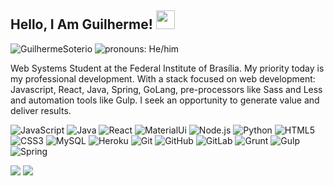 <h2>Hello, I Am Guilherme! <img src="https://raw.githubusercontent.com/aemmadi/aemmadi/master/wave.gif" width="30px"></h2>
<p tex-Align="center">
<img src="https://komarev.com/ghpvc/?username=NaionaraRamos" alt="GuilhermeSoterio" /> <img src="https://img.shields.io/badge/Pronouns-He%2FHim-green" alt="pronouns: He/him" /> </p>
Web Systems Student at the Federal Institute of Brasília. My priority today is my professional development. With a stack focused on web development: Javascript, React, Java, Spring, GoLang, pre-processors like Sass and Less and automation tools like Gulp. I seek an opportunity to generate value and deliver results.

![JavaScript](https://img.shields.io/badge/-JavaScript-black?style=flat-square&logo=javascript)
![Java](https://img.shields.io/badge/-java-E34A86?style=flat-square&logo=java)
![React](https://img.shields.io/badge/-React-black?style=flat-square&logo=react)
![MaterialUi](https://img.shields.io/badge/-Material_Ui-0081CB?style=flat-square&logo=material-Ui)
![Node.js](https://img.shields.io/badge/-Node.js-BD081C?style=flat-square&logo=Node.js)
![Python](https://img.shields.io/badge/-Python-black?style=flat-square&logo=Python)
![HTML5](https://img.shields.io/badge/-HTML5-E34F26?style=flat-square&logo=html5&logoColor=white)
![CSS3](https://img.shields.io/badge/-CSS3-1572B6?style=flat-square&logo=css3)
![MySQL](https://img.shields.io/badge/-MySQL-black?style=flat-square&logo=mysql)
![Heroku](https://img.shields.io/badge/-Heroku-430098?style=flat-square&logo=heroku)
![Git](https://img.shields.io/badge/-Git-black?style=flat-square&logo=git)
![GitHub](https://img.shields.io/badge/-GitHub-181717?style=flat-square&logo=github)
![GitLab](https://img.shields.io/badge/-GitLab-FCA121?style=flat-square&logo=gitlab)
![Grunt](https://img.shields.io/badge/-Grunt-b85000?style=flat-square&logo=Grunt)
![Gulp](https://img.shields.io/badge/-Gulp-white?style=flat-square&logo=Gulp)
![Spring](https://img.shields.io/badge/-Spring-c0e5b3?style=flat-square&logo=spring)
<p tex-Align="center">
  <img src="https://github-readme-stats.vercel.app/api?username=GuilhermeSoterio&show_icons=true&theme=tokyonight">
  <img src="https://github-readme-stats.vercel.app/api/top-langs/?username=GuilhermeSoterio&layout=compact&theme=tokyonight">
 </p>
